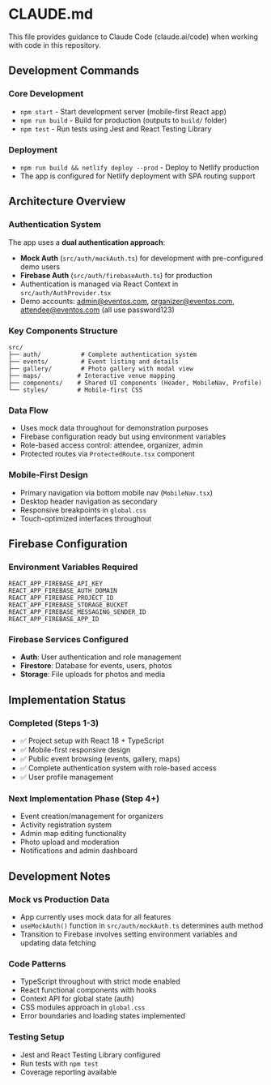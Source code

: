 # CLAUDE.md

This file provides guidance to Claude Code (claude.ai/code) when working with code in this repository.

## Development Commands

### Core Development
- `npm start` - Start development server (mobile-first React app)
- `npm run build` - Build for production (outputs to `build/` folder)
- `npm test` - Run tests using Jest and React Testing Library

### Deployment
- `npm run build && netlify deploy --prod` - Deploy to Netlify production
- The app is configured for Netlify deployment with SPA routing support

## Architecture Overview

### Authentication System
The app uses a **dual authentication approach**:
- **Mock Auth** (`src/auth/mockAuth.ts`) for development with pre-configured demo users
- **Firebase Auth** (`src/auth/firebaseAuth.ts`) for production
- Authentication is managed via React Context in `src/auth/AuthProvider.tsx`
- Demo accounts: admin@eventos.com, organizer@eventos.com, attendee@eventos.com (all use password123)

### Key Components Structure
```
src/
├── auth/           # Complete authentication system
├── events/         # Event listing and details
├── gallery/        # Photo gallery with modal view
├── maps/          # Interactive venue mapping
├── components/    # Shared UI components (Header, MobileNav, Profile)
└── styles/        # Mobile-first CSS
```

### Data Flow
- Uses mock data throughout for demonstration purposes
- Firebase configuration ready but using environment variables
- Role-based access control: attendee, organizer, admin
- Protected routes via `ProtectedRoute.tsx` component

### Mobile-First Design
- Primary navigation via bottom mobile nav (`MobileNav.tsx`)
- Desktop header navigation as secondary
- Responsive breakpoints in `global.css`
- Touch-optimized interfaces throughout

## Firebase Configuration

### Environment Variables Required
```
REACT_APP_FIREBASE_API_KEY
REACT_APP_FIREBASE_AUTH_DOMAIN
REACT_APP_FIREBASE_PROJECT_ID
REACT_APP_FIREBASE_STORAGE_BUCKET
REACT_APP_FIREBASE_MESSAGING_SENDER_ID
REACT_APP_FIREBASE_APP_ID
```

### Firebase Services Configured
- **Auth**: User authentication and role management
- **Firestore**: Database for events, users, photos
- **Storage**: File uploads for photos and media

## Implementation Status

### Completed (Steps 1-3)
- ✅ Project setup with React 18 + TypeScript
- ✅ Mobile-first responsive design
- ✅ Public event browsing (events, gallery, maps)
- ✅ Complete authentication system with role-based access
- ✅ User profile management

### Next Implementation Phase (Step 4+)
- Event creation/management for organizers
- Activity registration system  
- Admin map editing functionality
- Photo upload and moderation
- Notifications and admin dashboard

## Development Notes

### Mock vs Production Data
- App currently uses mock data for all features
- `useMockAuth()` function in `src/auth/mockAuth.ts` determines auth method
- Transition to Firebase involves setting environment variables and updating data fetching

### Code Patterns
- TypeScript throughout with strict mode enabled
- React functional components with hooks
- Context API for global state (auth)
- CSS modules approach in `global.css`
- Error boundaries and loading states implemented

### Testing Setup
- Jest and React Testing Library configured
- Run tests with `npm test`
- Coverage reporting available